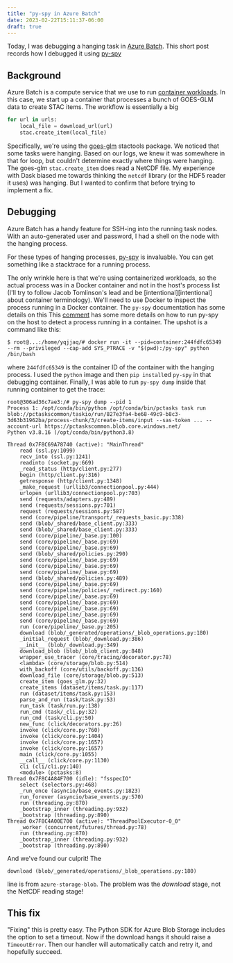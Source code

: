```yaml
---
title: "py-spy in Azure Batch"
date: 2023-02-22T15:11:37-06:00
draft: true
---
```


Today, I was debugging a hanging task in [Azure Batch](https://learn.microsoft.com/en-us/azure/batch/batch-technical-overview).
This short post records how I debugged it using [py-spy][py-spy]

## Background

Azure Batch is a compute service that we use to run [container workloads](https://learn.microsoft.com/en-us/azure/batch/batch-docker-container-workloads).
In this case, we start up a container that processes a bunch of GOES-GLM data to create STAC items. The workflow is essentially a big

```python
for url in urls:
    local_file = download_url(url)
    stac.create_item(local_file)
```

Specifically, we're using the [goes-glm][goes-glm] stactools package. We noticed
that some tasks were hanging. Based on our logs, we knew it was somewhere in
that for loop, but couldn't determine exactly where things were hanging. The
goes-glm `stac.create_item` does read a NetCDF file. My experience with Dask
biased me towards thinking the `netcdf` library (or the HDF5 reader it uses) was
hanging. But I wanted to confirm that before trying to implement a fix.

## Debugging

Azure Batch has a handy feature for SSH-ing into the running task nodes. With an
auto-generated user and password, I had a shell on the node with the hanging
process.

For these types of hanging processes, [py-spy][py-spy] is invaluable. You can get
something like a stacktrace for a running process.

The only wrinkle here is that we're using containerized workloads, so the actual
process was in a Docker container and not in the host's process list (I'll try
to follow Jacob Tomlinson's lead and be [intentional][intentional] about
container terminology). We'll need to use Docker to inspect the process running
in a Docker container. The `py-spy` documentation has some details on this This
[comment][comment] has some more details on how to run py-spy on the host to
detect a process running in a container. The upshot is a command like this:

```
$ root@...:/home/yqjjaq/# docker run -it --pid=container:244fdfc65349 --rm --privileged --cap-add SYS_PTRACE -v "$(pwd):/py-spy" python /bin/bash
```

where `244fdfc65349` is the container ID of the container with the hanging
process. I used the `python` image and then `pip install`ed `py-spy` in that
debugging container. Finally, I was able to run `py-spy dump` inside that
running container to get the trace:

```
root@306ad36c7ae3:/# py-spy dump --pid 1
Process 1: /opt/conda/bin/python /opt/conda/bin/pctasks task run blob://pctaskscommon/taskio/run/827e3fa4-be68-49c9-b8c3-3d63b31962ba/process-chunk/3/create-items/input --sas-token ... --account-url https://pctaskscommon.blob.core.windows.net/
Python v3.8.16 (/opt/conda/bin/python3.8)

Thread 0x7F8C69A78740 (active): "MainThread"
    read (ssl.py:1099)
    recv_into (ssl.py:1241)
    readinto (socket.py:669)
    _read_status (http/client.py:277)
    begin (http/client.py:316)
    getresponse (http/client.py:1348)
    _make_request (urllib3/connectionpool.py:444)
    urlopen (urllib3/connectionpool.py:703)
    send (requests/adapters.py:489)
    send (requests/sessions.py:701)
    request (requests/sessions.py:587)
    send (core/pipeline/transport/_requests_basic.py:338)
    send (blob/_shared/base_client.py:333)
    send (blob/_shared/base_client.py:333)
    send (core/pipeline/_base.py:100)
    send (core/pipeline/_base.py:69)
    send (core/pipeline/_base.py:69)
    send (blob/_shared/policies.py:290)
    send (core/pipeline/_base.py:69)
    send (core/pipeline/_base.py:69)
    send (core/pipeline/_base.py:69)
    send (blob/_shared/policies.py:489)
    send (core/pipeline/_base.py:69)
    send (core/pipeline/policies/_redirect.py:160)
    send (core/pipeline/_base.py:69)
    send (core/pipeline/_base.py:69)
    send (core/pipeline/_base.py:69)
    send (core/pipeline/_base.py:69)
    send (core/pipeline/_base.py:69)
    run (core/pipeline/_base.py:205)
    download (blob/_generated/operations/_blob_operations.py:180)
    _initial_request (blob/_download.py:386)
    __init__ (blob/_download.py:349)
    download_blob (blob/_blob_client.py:848)
    wrapper_use_tracer (core/tracing/decorator.py:78)
    <lambda> (core/storage/blob.py:514)
    with_backoff (core/utils/backoff.py:136)
    download_file (core/storage/blob.py:513)
    create_item (goes_glm.py:32)
    create_items (dataset/items/task.py:117)
    run (dataset/items/task.py:153)
    parse_and_run (task/task.py:53)
    run_task (task/run.py:138)
    run_cmd (task/_cli.py:32)
    run_cmd (task/cli.py:50)
    new_func (click/decorators.py:26)
    invoke (click/core.py:760)
    invoke (click/core.py:1404)
    invoke (click/core.py:1657)
    invoke (click/core.py:1657)
    main (click/core.py:1055)
    __call__ (click/core.py:1130)
    cli (cli/cli.py:140)
    <module> (pctasks:8)
Thread 0x7F8C4A84F700 (idle): "fsspecIO"
    select (selectors.py:468)
    _run_once (asyncio/base_events.py:1823)
    run_forever (asyncio/base_events.py:570)
    run (threading.py:870)
    _bootstrap_inner (threading.py:932)
    _bootstrap (threading.py:890)
Thread 0x7F8C4A00E700 (active): "ThreadPoolExecutor-0_0"
    _worker (concurrent/futures/thread.py:78)
    run (threading.py:870)
    _bootstrap_inner (threading.py:932)
    _bootstrap (threading.py:890)
```

And we've found our culprit! The 

```
download (blob/_generated/operations/_blob_operations.py:180)
```

line is from `azure-storage-blob`. The problem was the *download* stage, not the NetCDF reading stage!

## This fix

"Fixing" this is pretty easy. The Python SDK for Azure Blob Storage includes the
option to set a timeout. Now if the download hangs it should raise a
`TimeoutError`. Then our handler will automatically catch and retry it, and
hopefully succeed.


[py-spy]: https://github.com/benfred/py-spy
[goes-glm]: https://github.com/stactools-packages/goes-glm
[comment]: https://github.com/benfred/py-spy/issues/49
[intentiona]: https://jacobtomlinson.dev/posts/2023/being-intentional-with-container-terminology/